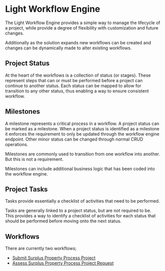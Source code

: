# Light Workflow Engine

The Light Workflow Engine provides a simple way to manage the lifecycle of a project, while provide a degree of flexibility with customization and future changes.

Additionally as the solution expands new workflows can be created and changes can be dynamically made to alter existing workflows.

## Project Status

At the heart of the workflows is a collection of status (or stages).
These represent steps that can or must be performed before a project can continue to another status.
Each status can be mapped to allow for transition to any other status, thus enabling a way to ensure consistent workflow.

## Milestones

A milestone represents a critical process in a workflow.
A project status can be marked as a milestone.
When a project status is identified as a milestone it enforces the requirement to only be updated through the workflow engine endpoint.
Other minor status can be changed through normal CRUD operations.

Milestones are commonly used to transition from one workflow into another.
But this is not a requirement.

Milestones can include additional business logic that has been coded into the workflow engine.

## Project Tasks

Tasks provide essentially a checklist of activities that need to be performed.

Tasks are generally linked to a project status, but are not required to be.
This provides a way to identify a checklist of activities for each status that should be performed before moving onto the next status.

## Workflows

There are currently two workflows;

- [Submit Surplus Property Process Project](./sres/SUBMIT-DISPOSAL.md)
- [Assess Surplus Property Process Project Request](./sres/ACCESS-DISPOSAL.md)
